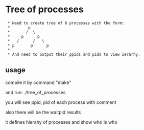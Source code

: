 # Tree of processes

```
 * Need to create tree of 6 processes with the form:
 *        p
 *       /  \
 *     p      p
 *   /      /   \
 * p       p      p
 * 
 * And need to output their ppids and pids to view ierarhy.
```
## usage

compile it by command "make"

and run: ./tree_of_processes

you will see ppid, pid of each process with comment

also there will be the waitpid results

it defines hierahy of processes and show who is who

